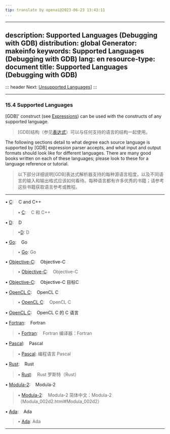 ```yaml
---
tip: translate by openai@2023-06-23 13:43:11
...
```

---
description: Supported Languages (Debugging with GDB)
distribution: global
Generator: makeinfo
keywords: Supported Languages (Debugging with GDB)
lang: en
resource-type: document
title: Supported Languages (Debugging with GDB)
---
::: header
Next: [Unsupported Languages](Unsupported-Languages.html#Unsupported-Languages)]
:::

---

### 15.4 Supported Languages


[GDB]' construct (see [Expressions](Expressions.html#Expressions)) can be used with the constructs of any supported language.

> [GDB]结构（参见[表达式](Expressions.html#Expressions)）可以与任何支持的语言的结构一起使用。


The following sections detail to what degree each source language is supported by [GDB] expression parser accepts, and what input and output formats should look like for different languages. There are many good books written on each of these languages; please look to these for a language reference or tutorial.

> 以下部分详细说明[GDB]表达式解析器支持的每种源语言程度，以及不同语言的输入和输出格式应该如何看待。每种语言都有许多优秀的书籍；请参考这些书籍获取语言参考或教程。

---


• [C](C.html#C):                                              C and C++

> • [C](C.html#C):                                              C 和 C++

• [D](D.html#D):                                              D

> •[D](D.html#D):  D

• [Go](Go.html#Go):                                           Go

> • [Go](Go.html#Go): Go

• [Objective-C](Objective_002dC.html#Objective_002dC):        Objective-C

> • [Objective-C](Objective_002dC.html#Objective_002dC):        Objective-C

• [Objective-C](Objective_002dC.html#Objective_002dC):        Objective-C 目标C

• [OpenCL C](OpenCL-C.html#OpenCL-C):                         OpenCL C

> • [OpenCL C](OpenCL-C.html#OpenCL-C):                         OpenCL C

• [OpenCL C](OpenCL-C.html#OpenCL-C):                         OpenCL C 的 C 语言

• [Fortran](Fortran.html#Fortran):                            Fortran

> • [Fortran](Fortran.html#Fortran):                            Fortran
编译器：Fortran

• [Pascal](Pascal.html#Pascal):                               Pascal

> • [Pascal](Pascal.html#Pascal): 编程语言 Pascal

• [Rust](Rust.html#Rust):                                     Rust

> • [Rust](Rust.html#Rust):                                     Rust
罗斯特（Rust）

• [Modula-2](Modula_002d2.html#Modula_002d2):                 Modula-2

> • [Modula-2](Modula_002d2.html#Modula_002d2):                 Modula-2
简体中文：Modula-2（Modula_002d2.html#Modula_002d2）

• [Ada](Ada.html#Ada):                                                       Ada

> • [Ada](Ada.html#Ada): Ada

---
